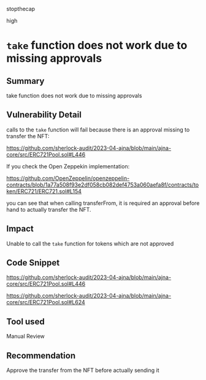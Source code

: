 stopthecap

high

# `take` function does not work due to missing approvals

## Summary
take function does not work due to missing approvals 

## Vulnerability Detail
calls to the `take` function will fail because there is an approval missing to transfer the NFT:

https://github.com/sherlock-audit/2023-04-ajna/blob/main/ajna-core/src/ERC721Pool.sol#L446

 If you check the Open Zeppekin implementation:

https://github.com/OpenZeppelin/openzeppelin-contracts/blob/1a77a508f93e2df058cb082def4753a060aefa8f/contracts/token/ERC721/ERC721.sol#L154

you can see that when calling transferFrom, it is required an approval before hand to actually transfer the NFT.
## Impact

Unable to call the `take` function for tokens which are not approved

## Code Snippet

https://github.com/sherlock-audit/2023-04-ajna/blob/main/ajna-core/src/ERC721Pool.sol#L446

https://github.com/sherlock-audit/2023-04-ajna/blob/main/ajna-core/src/ERC721Pool.sol#L624

## Tool used

Manual Review

## Recommendation
Approve the transfer from the NFT before actually sending it